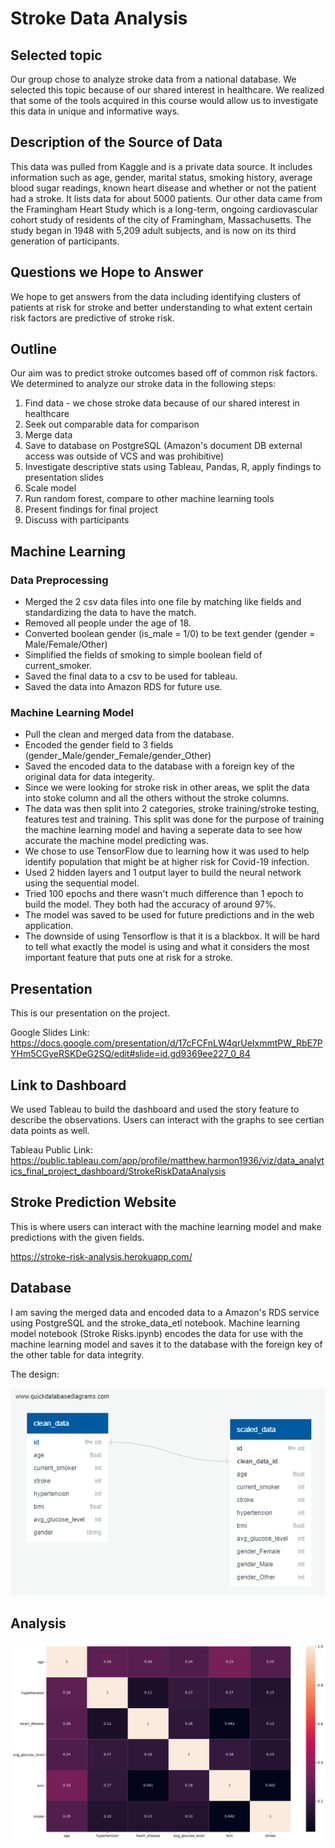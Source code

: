 # Stroke Data Analysis

## Selected topic

Our group chose to analyze stroke data from a national database. We selected this topic because of our shared interest in healthcare. We realized that some of the tools acquired in this course would allow us to investigate this data in unique and informative ways.

## Description of the Source of Data

This data was pulled from Kaggle and is a private data source. It includes information such as age, gender, marital status, smoking history, average blood sugar readings, known heart disease and whether or not the patient had a stroke. It lists data for about 5000 patients. Our other data came from the Framingham Heart Study which is a long-term, ongoing cardiovascular cohort study of residents of the city of Framingham, Massachusetts. The study began in 1948 with 5,209 adult subjects, and is now on its third generation of participants.

## Questions we Hope to Answer

We hope to get answers from the data including identifying clusters of patients at risk for stroke and better understanding to what extent certain risk factors are predictive of stroke risk.

## Outline

Our aim was to predict stroke outcomes based off of common risk factors. We determined to analyze our stroke data in the following steps:

1. Find data - we chose stroke data because of our shared interest in healthcare
2. Seek out comparable data for comparison
3. Merge data
4. Save to database on PostgreSQL (Amazon's document DB external access was outside of VCS and was prohibitive)
5. Investigate descriptive stats using Tableau, Pandas, R, apply findings to presentation slides
6. Scale model
7. Run random forest, compare to other machine learning tools
8. Present findings for final project
9. Discuss with participants

## Machine Learning

### Data Preprocessing

- Merged the 2 csv data files into one file by matching like fields and standardizing the data to have the match.
- Removed all people under the age of 18.
- Converted boolean gender (is_male = 1/0) to be text gender (gender = Male/Female/Other)
- Simplified the fields of smoking to simple boolean field of current_smoker.
- Saved the final data to a csv to be used for tableau.
- Saved the data into Amazon RDS for future use.

### Machine Learning Model

- Pull the clean and merged data from the database.
- Encoded the gender field to 3 fields (gender_Male/gender_Female/gender_Other)
- Saved the encoded data to the database with a foreign key of the original data for data integerity.
- Since we were looking for stroke risk in other areas, we split the data into stoke column and all the others without the stroke columns.
- The data was then split into 2 categories, stroke training/stroke testing, features test and training. This split was done for the purpose of training the machine learning model and having a seperate data to see how accurate the machine model predicting was.
- We chose to use TensorFlow due to learning how it was used to help identify population that might be at higher risk for Covid-19 infection.
- Used 2 hidden layers and 1 output layer to build the neural network using the sequential model.
- Tried 100 epochs and there wasn't much difference than 1 epoch to build the model. They both had the accuracy of around 97%.
- The model was saved to be used for future predictions and in the web application.
- The downside of using Tensorflow is that it is a blackbox. It will be hard to tell what exactly the model is using and what it considers the most important feature that puts one at risk for a stroke.

## Presentation

This is our presentation on the project.

Google Slides Link: <https://docs.google.com/presentation/d/17cFCFnLW4qrUeIxmmtPW_RbE7PYHm5CGyeRSKDeG2SQ/edit#slide=id.gd9369ee227_0_84>

## Link to Dashboard

We used Tableau to build the dashboard and used the story feature to describe the observations. Users can interact with the graphs to see certian data points as well.

Tableau Public Link: <https://public.tableau.com/app/profile/matthew.harmon1936/viz/data_analytics_final_project_dashboard/StrokeRiskDataAnalysis>

## Stroke Prediction Website

This is where users can interact with the machine learning model and make predictions with the given fields.

<https://stroke-risk-analysis.herokuapp.com/>

## Database

I am saving the merged data and encoded data to a Amazon's RDS service using PostgreSQL and the stroke_data_etl notebook. Machine learning model notebook (Stroke Risks.ipynb) encodes the data for use with the machine learning model and saves it to the database with the foreign key of the other table for data integrity.

The design:

![Database Design](resources/images/db_ERD.png)

## Analysis

![Correlation Graph](resources/images/correlation_graph.png)
